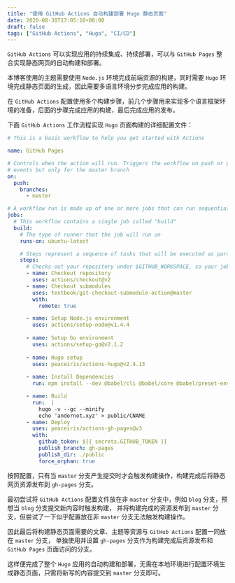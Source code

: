 ```yaml
---
title: "使用 GitHub Actions 自动构建部署 Hugo 静态页面"
date: 2020-08-30T17:05:10+08:00
draft: false
tags: ["GitHub Actions", "Hugo", "CI/CD"]
---
```


`GitHub Actions` 可以实现应用的持续集成、持续部署，可以与 `GitHub Pages` 整合实现静态网页的自动构建和部署。

本博客使用的主题需要使用 `Node.js` 环境完成前端资源的构建，同时需要 `Hugo` 环境完成静态页面的生成，因此需要多语言环境分步完成应用的构建。

在 `GitHub Actions` 配置使用多个构建步骤，前几个步骤用来实现多个语言框架环境的准备，后面的步骤完成应用的构建，最后完成应用的发布。

<!--more-->

下面 `GitHub Actions` 工作流程实现 `Hugo` 页面构建的详细配置文件：

```yml
# This is a basic workflow to help you get started with Actions

name: GitHub Pages

# Controls when the action will run. Triggers the workflow on push or pull request
# events but only for the master branch
on:
  push:
    branches: 
      - master

# A workflow run is made up of one or more jobs that can run sequentially or in parallel
jobs:
  # This workflow contains a single job called "build"
  build:
    # The type of runner that the job will run on
    runs-on: ubuntu-latest

    # Steps represent a sequence of tasks that will be executed as part of the job
    steps:
      # Checks-out your repository under $GITHUB_WORKSPACE, so your job can access it
      - name: Checkout repository
        uses: actions/checkout@v2
      - name: Checkout submodules
        uses: textbook/git-checkout-submodule-action@master
        with:
          remote: true

      - name: Setup Node.js environment
        uses: actions/setup-node@v1.4.4
      
      - name: Setup Go environment
        uses: actions/setup-go@v2.1.2
      
      - name: Hugo setup
        uses: peaceiris/actions-hugo@v2.4.13
    
      - name: Install Dependencies
        run: npm install --dev @babel/cli @babel/core @babel/preset-env browserslist clipboard cssnano postcss-cli postcss-import postcss-mixins postcss-nested postcss-preset-env postcss-url

      - name: Build
        run:  |
          hugo -v --gc --minify
          echo 'andornot.xyz' > public/CNAME
      - name: Deploy
        uses: peaceiris/actions-gh-pages@v3
        with:
          github_token: ${{ secrets.GITHUB_TOKEN }}
          publish_branch: gh-pages
          publish_dir: ./public
          force_orphan: true
```

按照配置，只有当 `master` 分支产生提交时才会触发构建操作，构建完成后将静态网页资源发布到 `gh-pages` 分支。

最初尝试将 `GitHub Actions` 配置文件放在非 `master` 分支中，例如 `blog` 分支，预想当 `blog` 分支提交新内容时触发构建，
并将构建完成的资源发布到 `master` 分支，但尝试了一下似乎配置放在非 `master` 分支无法触发构建操作。

因此最后将构建静态页面需要的文章、主题等资源与 `GitHub Actions` 配置一同放在 `master` 分支，
单独使用并设置 `gh-pages` 分支作为构建完成后资源发布和 `GitHub Pages` 页面访问的分支。

这样便完成了整个 `Hugo` 应用的自动构建和部署，无需在本地环境进行配置环境生成静态页面，只需将新写的内容提交到 `master` 分支即可。
